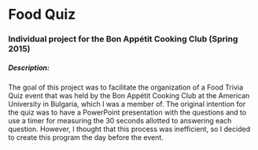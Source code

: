 # Food Quiz

### Individual project for the Bon Appétit Cooking Club (Spring 2015)

##### Description:
The goal of this project was to facilitate the organization of a Food Trivia Quiz event that was held by the Bon Appétit Cooking Club at the American University in Bulgaria, which I was a member of. The original intention for the quiz was to have a PowerPoint presentation with the questions and to use a timer for measuring the 30 seconds allotted to answering each question. However, I thought that this process was inefficient, so I decided to create this program the day before the event.

